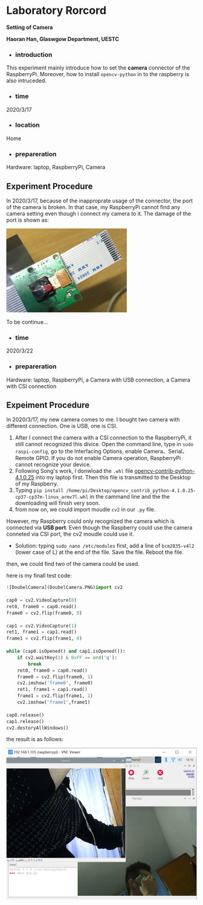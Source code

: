 # Laboratory Rorcord

**Setting of Camera**

**Haoran Han, Glaswgow Department, UESTC**



- ### introduction

This experiment mainly introduce how to set the **camera** connector of the RaspberryPi. Moreover, how to install `opencv-python` in to the raspberry is also intruceded.

- ### time

2020/3/17

- ### location

Home

- ### prepareration

Hardware: laptop,  RaspberryPi, Camera

## Experiment Procedure

In 2020/3/17, because of the inapproprate usage of the connector, the port of the camera is broken. In that case, my RaspberryPi cannot find any camera setting even though i connect my camera to it. The damage of the port is shown as:

![](\Damage.PNG)

To be continue...



- ### time

2020/3/22

- ### prepareration

Hardware: laptop,  RaspberryPi, a Camera with USB connection, a Camera with CSI connection

## Expeiment Procedure

In 2020/3/17, my new camera comes to me. I bought two camera with different connection. One is USB, one is CSI.

1. After I connect the camera with a CSI connection to the RaspberryPi, it still cannot recognized this divice. Open the command line, type in `sudo raspi-config`, go to the Interfacing Options, enable Camera、Serial、Remote GPIO. If you do not enable Camera operation, RaspberryPi cannot recognize your device.
2. Following Song's work, I donwload the `.whl` file [opencv-contrib-python-4.1.0.25](https://www.piwheels.org/simple/opencv-contrib-python/opencv_contrib_python-4.1.0.25-cp37-cp37m-linux_armv7l.whl) into my laptop first. Then this file is transmitted to the Desktop of my Raspberry.
3. Typing `pip install /home/pi/Desktop/opencv_contrib_python-4.1.0.25-cp37-cp37m-linux_armv7l.whl` in the cammand line and the the downloading will finish very soon.
4. from now on, we could import moudle `cv2` in our `.py` file.

However, my Raspberry could only recognized the camera which is connected via **USB port**. Even though the Raspberry could use the camera conneted via CSI port, the cv2 moudle could use it.

- Solution: typing `sudo nano /etc/modules` first, add a line of `bcm2835-v4l2`  (lower case of L) at the end of the file. Save the file. Reboot the file.

then, we could find two of the camera could be used.





here is my finall test code:

```python
![DoubelCamera](DoubelCamera.PNG)import cv2

cap0 = cv2.VideoCapture(0)
ret0, frame0 = cap0.read()
frame0 = cv2.flip(frame0, 0)

cap1 = cv2.VideoCapture(1)
ret1, frame1 = cap1.read()
frame1 = cv2.flip(frame1, 0)

while (cap0.isOpened() and cap1.isOpened()):    
    if cv2.waitKey(1) & 0xFF == ord('q'):        
        break    
    ret0, frame0 = cap0.read()    
    frame0 = cv2.flip(frame0, 1)    
    cv2.imshow('frame0', frame0)    
    ret1, frame1 = cap1.read()    
    frame1 = cv2.flip(frame1, 1)    
    cv2.imshow('frame1',frame1)

cap0.release()
cap1.release()
cv2.destoryAllWindows()
```

the result is as follows:

![](DoubelCamera.PNG)
